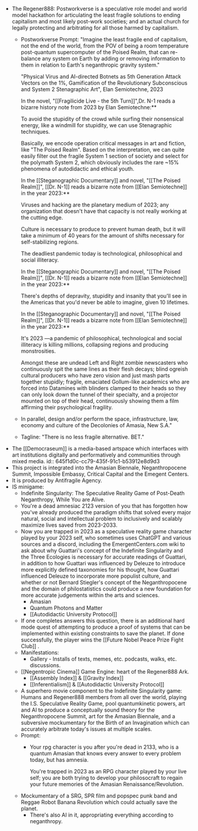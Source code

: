 - The Regener888: Postworkverse is a speculative role model and world model hackathon for articulating the least fragile solutions to ending capitalism and most likely post-work societies; and an actual church for legally protecting and arbitrating for all those harmed by capitalism.
	- Postworkverse Prompt: "Imagine the least fragile end of capitalism, not the end of the world, from the POV of being a room temperature post-quantum supercomputer of the Poised Realm, that can re-balance any system on Earth by adding or removing information to them in relation to Earth's neganthropic gravity system."
	  
	  
	  
	  
	  
	  
	  
	  
	  "Physical Virus and AI-directed Botnets as 5th Generation Attack Vectors on the 1%, Gamification of the Revolutionary Subconscious and System 2 Stenagraphic Art", Elan Semiotechne, 2023
	  
	  
	  In the novel, "[[Fragilicide Live - the 5th Turn]]",Dr. N-1 reads a bizarre history note from 2023 by Elan Semiotechne:**
	  
	  To avoid the stupidity of the crowd while surfing their nonsensical energy, like a windmill for stupidity, we can use Stenagraphic techniques. 
	  
	  Basically, we encode operation critical messages in art and fiction, like "The Poised Realm". Based on the interpretation, we can quite easily filter out the fragile System 1 section of society and select for the polymath System 2, which obviously includes the rare ~15% phenomena of autodidactic and ethical youth.
	  
	  
	  
	  
	  
	  
	  
	  
	  
	  
	  
	  In the [[Steganographic Documentary]] and novel, "[[The Poised Realm]]", [[Dr. N-1]] reads a bizarre note from [[Elan Semiotechne]] in the year 2023:**
	  
	  Viruses and hacking are the planetary medium of 2023; any organization that doesn't have that capacity is not really working at the cutting edge.
	  
	  Culture is necessary to produce to prevent human death, but it will take a minimum of 40 years for the amount of shifts necessary for self-stabilizing regions. 
	  
	  The deadliest pandemic today is technological, philosophical and social illiteracy.
	  
	  
	  
	  
	  
	  
	  
	  
	  
	  
	  
	  
	  
	  
	  
	  
	  In the [[Steganographic Documentary]] and novel, "[[The Poised Realm]]", [[Dr. N-1]] reads a bizarre note from [[Elan Semiotechne]] in the year 2023:**
	  
	  There's depths of depravity, stupidity and insanity that you'll see in the Americas that you'd never be able to imagine, given 10 lifetimes.
	  
	  
	  
	  
	  
	  
	  
	  
	  
	  
	  
	  
	  
	  
	  
	  In the [[Steganographic Documentary]] and novel, "[[The Poised Realm]]", [[Dr. N-1]] reads a bizarre note from [[Elan Semiotechne]] in the year 2023:**
	  
	  It's 2023 —a pandemic of philosophical, technological and social illiteracy is killing millions, collapsing regions and producing monstrosities.
	  
	  Amongst these are undead Left and Right zombie newscasters who continuously spit the same lines as their flesh decays; blind ogreish cultural producers who have zero vision and just mash parts together stupidly; fragile, emaciated Gollum-like academics who are forced into Datamines with blinders clamped to their heads so they can only look down the tunnel of their specialty, and a projector mounted on top of their head, continuously showing them a film affirming their psychological fragility.
	- In parallel, design and/or perform the space, infrastructure, law, economy and culture of the Decolonies of Amasia, New S.A."
	- Tagline: "There is no less fragile alternative. BET."
- The [[Democraseum]] is a media-based artspace which interfaces with art institutions digitally and performatively and communities through mixed media.
  id:: 645f1d0c-cc79-435f-91c1-b53912e8d9d3
- This project is integrated into the Amasian Biennale, Neganthropocene Summit, Impossible Embassy, Critical Capital and the Emegent Centers.
- It is produced by Antifragile Agency.
- IS minigame:
	- Indefinite Singularity: The Speculative Reality Game of Post-Death Neganthropy, While You are Alive.
	- You're a dead amnesiac 2123 version of you that has forgotten how you've already produced the paradigm shifts that solved every major natural, social and intellectual problem to inclusively and scalably maximize lives saved from 2023-2033.
	- Now you are trapped in 2023 as a speculative reality game character played by your 2023 self, who sometimes uses ChatGPT and various sources and a discord, including the EmergentCenters.com wiki to ask about why Guattari's concept of the Indefinite Singularity and the Three Ecologies is necessary for accurate readings of Guattari, in addition to how Guattari was influenced by Deleuze to introduce more explicitly defined taxonomies for his thought, how Guattari influenced Deleuze to incorporate more populist culture, and whether or not Bernard Stiegler's concept of the Neganthropocene and the domain of philostatistics could produce a new foundation for more accurate judgements within the arts and sciences.
		- Amasian
		- Quantum Photons and Matter
		- [[Autodidactic University Protocol]]
	- If one completes answers this question, there is an additional hard mode quest of attempting to produce a proof of systems that can be implemented within existing constraints to save the planet. If done successfully, the player wins the [[Future Nobel Peace Prize Fight Club]] .
	- Manifestations:
		- Gallery - Installs of texts, memes, etc. podcasts, walks, etc. discussions.
	- [[Negentropic Cinema]] Game Engine: heart of the Regener888 Ark.
		- [[Assembly Index]] & [[Gravity Index]]
		- [[Inferentialism]] & [[Autodidactic University Protocol]]
	- A superhero movie component to the Indefinite Singularity game: Humans and Regener888 members from all over the world, playing the I.S. Speculative Reality Game, pool quantumkinetic powers, art and AI to produce a conceptually sound theory for the Neganthropocene Summit, art for the Amasian Biennale, and a subversive mockumentary for the Birth of an Invagination which can accurately arbitrate today's issues at multiple scales.
	- Prompt:
		- Your rpg character is you after you're dead in 2133, who is a quantum Amasian that knows every answer to every problem today, but has amnesia. 
		  
		  You're trapped in 2023 as an RPG character played by your live self; you are both trying to develop your philosocraft to regain your future memories of the Amasian Renaissance/Revolution.
	- Mockumentary of a SRG, SPR film and popspec punk band and Reggae Robot Banana Revolution which could actually save the planet.
		- There's also AI in it, appropriating everything according to neganthropy.